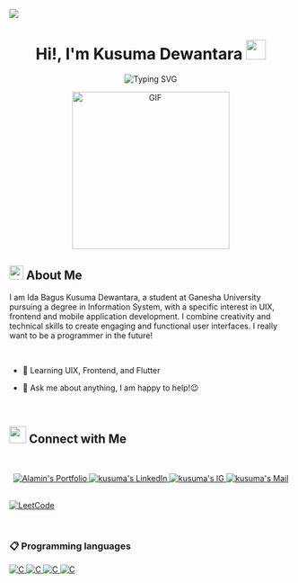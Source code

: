 ![](https://komarev.com/ghpvc/?username=alamin2731&style=flat&color=blue)

<h1 align="center">Hi!,  I'm Kusuma Dewantara <img src=
"https://media.giphy.com/media/hvRJCLFzcasrR4ia7z/giphy.gif" width="35"></h1>

<div align="center" style="border: px solid #000000;>

[![Typing SVG](https://readme-typing-svg.herokuapp.com?font=Robot-Bold&size=30&color=&center=true&vCenter=true&width=900&height=110&lines=Computer+Science+Student;Android+Developer;Compititive+Programmer;ML+Enthusiast;Web+Designer;web+developer;Growing+Ethical+Hacker)](https://git.io/typing-svg)
</div>
<p align="center" >
 <img  height="280rem" alt="GIF" src="https://media.tenor.com/GfSX-u7VGM4AAAAC/coding.gif" />
 </p>

## <img src="https://c.tenor.com/NCRHhqkXrJYAAAAi/programmers-go-internet.gif" width="25">  <b>About Me</b>
I am Ida Bagus Kusuma Dewantara, a student at Ganesha University pursuing a degree in Information System, with a specific interest in UIX, frontend and mobile application development. I combine creativity and technical skills to create engaging and functional user interfaces. I really want to be a programmer in the future!

<br>

  

- 🌱 Learning UIX, Frontend, and Flutter


- 💬 Ask me about anything, I am happy to help!😉


<br>

## <img src="https://media.giphy.com/media/LnQjpWaON8nhr21vNW/giphy.gif" width='30'> <b>Connect with Me</b>

 
 
<br>

<p align="center"><!-----Social Accounts------>

<p align="center">
 <a href="">
 <img border="0" alt="Alamin's Portfolio" src="https://img.icons8.com/external-itim2101-lineal-color-itim2101/40/000000/external-resume-business-recruitment-itim2101-lineal-color-itim2101.png">
 </a>

 <a href="https://www.linkedin.com/in/alamin20/](https://www.linkedin.com/in/ida-bagus-kusuma-dewantara-3b1203222/">
 
 <img border="0" alt="kusuma's LinkedIn" src="https://img.icons8.com/doodle/40/000000/linkedin--v2.png"/>
 </a>

 <a href="https://www.instagram.com/kusumadewantara___/">
 <img border="0" alt="kusuma's IG" src="https://img.icons8.com/doodle/38/000000/instagram--v1.png"/>
 </a>

 <a href="mailto:kusumadewantara3@gmail.com">
 <img border="0" alt="kusuma's Mail" src="https://img.icons8.com/doodle/38/000000/gmail-new.png"/>
 </a>
</p>

<br>

  <a href="https://leetcode.com/alamin11/](https://leetcode.com/kusumadewantara3/" target="_blank"> 
    <img alt="LeetCode" src="https://img.shields.io/badge/LeetCode-000000?logo=LeetCode&logoColor=d16c06"/>
  </a>
</p>


<br>


### 📋 Programming languages

<p align="left"> 
  <a href="https://www.cprogramming.com/" target="_blank"> 
    <img alt="C" src="https://img.shields.io/badge/Flutter-02569B?style=for-the-badge&logo=flutter&logoColor=white">
  </a> 
  <a href="https://www.cprogramming.com/" target="_blank"> 
    <img alt="C" src="https://img.shields.io/badge/Figma-F24E1E?style=for-the-badge&logo=figma&logoColor=white">
  </a> 

  <a href="https://www.cprogramming.com/" target="_blank"> 
    <img alt="C" src="https://img.shields.io/badge/Adobe%20Photoshop-31A8FF?style=for-the-badge&logo=Adobe%20Photoshop&logoColor=black">
  </a> 
  <a href="https://www.cprogramming.com/" target="_blank"> 
    <img alt="C" src="https://img.shields.io/badge/Bootstrap-563D7C?style=for-the-badge&logo=bootstrap&logoColor=white">
  </a> 
</p>

